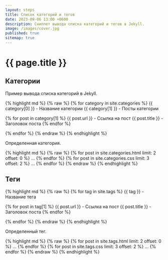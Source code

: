 ```yaml
---
layout: steps
title: Список категорий и тегов
date: 2023-09-06 13:00 +0600
description: Сниппет вывода списка категорий и тегов в Jekyll.
image: /images/cover.jpg
published: true
sitemap: true
---
```


# {{ page.title }}

## Категории

Пример вывода списка категорий в Jekyll.

{% highlight md %}
{% raw %}
{% for category in site.categories %}
  {{ category[0] }} - Название категории
  {{ category[1] }} - Посты категории

  {% for post in category[1] %}
    {{ post.url }}        - Ссылка на пост
    {{ post.title }}      - Заголовок поста
  {% endfor %}

{% endfor %}
{% endraw %}
{% endhighlight %}

Определенная категория.

{% highlight md %}
{% raw %}
{% for post in site.categories.html limit: 2 offset: 0 %} ... {% endfor %}
{% for post in site.categories.css limit: 3 offset: 2 %} ... {% endfor %}
{% endraw %}
{% endhighlight %}

## Теги

{% highlight md %}
{% raw %}
{% for tag in site.tags %}
  {{ tag }} - Название тега

  {% for post in tag[1] %}
    {{ post.url }}        - Ссылка на пост
    {{ post.title }}      - Заголовок поста
  {% endfor %}

{% endfor %}
{% endraw %}
{% endhighlight %}

Определенный тег.

{% highlight md %}
{% raw %}
{% for post in site.tags.html limit: 2 offset: 0 %} ... {% endfor %}
{% for post in site.tags.css limit: 3 offset: 2 %} ... {% endfor %}
{% endraw %}
{% endhighlight %}
